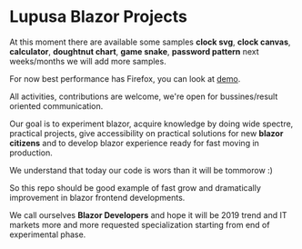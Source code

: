 # Lupusa Blazor Projects

At this moment there are available some samples **clock svg**, **clock canvas**, **calculator**, **doughtnut chart**, **game snake**, **password pattern** next weeks/months we will add more samples.

For now best performance has Firefox, you can look at [demo](http://lupusablazordemos.azurewebsites.net).

All activities, contributions are welcome, we're open for bussines/result oriented communication.

Our goal is to experiment blazor, acquire knowledge by doing wide spectre, practical projects, give accessibility on practical solutions for new **blazor citizens** and to develop blazor experience ready for fast moving in production.

We understand that today our code is wors than it will be tommorow :)

So this repo should be good example of fast grow and dramatically improvement in blazor frontend developments.

We call ourselves **Blazor Developers** and hope it will be 2019 trend and IT markets more and more requested specialization starting from end of experimental phase.


